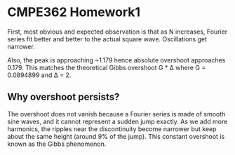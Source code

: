 # CMPE362 Homework1

First, most obvious and expected observation is that as N increases, Fourier series fit better and better to the actual square wave. Oscillations get narrower.

Also, the peak is approaching ~1.179 hence absolute overshoot approaches 0.179. This matches the theoretical Gibbs overshoot G * Δ where G = 0.0894899 and Δ = 2.


## Why overshoot persists?

The overshoot does not vanish because a Fourier series is made of smooth sine waves, and it cannot represent a sudden jump exactly. As we add more harmonics, the ripples near the discontinuity become narrower but keep about the same height (around 9% of the jump). This constant overshoot is known as the Gibbs phenomenon.
